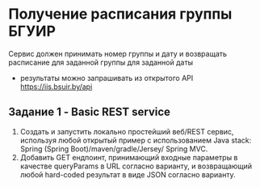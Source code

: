 # Получение расписания группы БГУИР
Сервис должен принимать номер группы и дату и возвращать расписание для заданной группы для заданной даты
* результаты можно запрашивать из открытого API https://iis.bsuir.by/api
## Задание 1 - Basic REST service
1. Создать и запустить локально простейший веб/REST сервис, используя любой открытый пример с использованием Java stack: Spring (Spring Boot)/maven/gradle/Jersey/ Spring MVC.
2. Добавить GET ендпоинт, принимающий входные параметры в качестве queryParams в URL согласно варианту, и возвращающий любой hard-coded результат в виде JSON согласно варианту.
